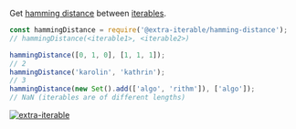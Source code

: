 Get [hamming distance] between [iterables].

```javascript
const hammingDistance = require('@extra-iterable/hamming-distance');
// hammingDistance(<iterable1>, <iterable2>)

hammingDistance([0, 1, 0], [1, 1, 1]);
// 2
hammingDistance('karolin', 'kathrin');
// 3
hammingDistance(new Set().add(['algo', 'rithm']), ['algo']);
// NaN (iterables are of different lengths)
```


[![extra-iterable](https://i.imgur.com/KR83Nzx.jpg)](https://www.npmjs.com/package/extra-iterable)

[hamming distance]: https://en.wikipedia.org/wiki/Hamming_distance
[iterables]: https://developer.mozilla.org/en-US/docs/Web/JavaScript/Reference/Iteration_protocols
